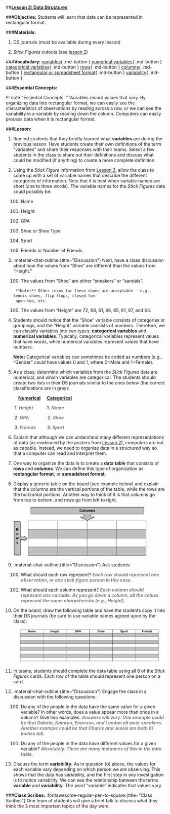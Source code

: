 ##**<u>Lesson 3: Data Structures</u>**

###**Objective:**
Students will learn that data can be represented in rectangular format.

###**Materials:**
1. DS journals (must be available during every lesson)

2. *Stick Figures* cutouts (see [lesson 2](lesson2.md))

###**Vocabulary:**
[variables](../../vocabulary/unit1/#variables "characteristics of an object or person"){ .md-button }
[numerical variables](../../vocabulary/unit1/#numerical-variables "values that have numbers"){ .md-button }
[categorical variables](../../vocabulary/unit1/#categorical-variables "values that have words"){ .md-button }
[rows](../../vocabulary/unit1/#rows "a structured data item in a table"){ .md-button }
[columns](../../vocabulary/unit1/#columns "a structured data item in a table"){ .md-button }
[rectangular or spreadsheet format](../../vocabulary/unit1/#rectangular-or-spreadsheet-format "information that is stored in a rectangular or spreadsheet format"){ .md-button }
[variability](../../vocabulary/unit1/#variability "how spread out a set of data is; variability gives you a way to describe how much data sets vary and allows you to compare your data to other sets of data"){ .md-button }

###**Essential Concepts:**

!!! note "Essential Concepts: "
    Variables record values that vary. By organizing data into rectangular format, we
    can easily see the characteristics of observations by reading across a row, or we can see the variability in
    a variable by reading down the column. Computers can easily process data when it is rectangular format.

###**Lesson:**

1. Remind students that they briefly learned what **variables** are during the previous lesson. Have
students create their own definitions of the term “variables” and share their responses with their
teams. Select a few students in the class to share out their definitions and discuss what could be
modified (if anything) to create a more complete definition.

2. Using the *Stick Figure* information from [Lesson 2](lesson2.md), allow the class to come up with a set of
variable names that describe the different categories of information. Note that it is best when
variable names are short (one to three words). The variable names for the *Stick Figures* data
could possibly be:

    100. Name

    100. Height

    100. GPA

    100. Shoe or Shoe Type

    100. Sport

    100. Friends or Number of Friends

3. :material-chat-outline:{title="Discussion"} Next, have a class discussion about how the values from “Shoe” are different than the values
from “Height.”

    100. The values from “Shoe” are either “sneakers” or “sandals”.

        **Note:** Other terms for these shoes are acceptable – e.g., tennis shoes, flip flops, closed-toe,
        open-toe, etc.

    100. The values from “Height” are 72, 68, 61, 66, 65, 61, 67, and 64.

4. Students should notice that the “Shoe” variable consists of categories or groupings, and the
“Height” variable consists of numbers. Therefore, we can classify variables into two types:
**categorical variables** and **numerical variables**. Typically, categorical variables represent
values that have words, while numerical variables represent values that have numbers.

    **Note:** Categorical variables can sometimes be coded as numbers (e.g., “Gender” could have
    values 0 and 1, where 0=Male and 1=Female).

5. As a class, determine which variables from the *Stick Figures* data are numerical, and which
variables are categorical. The students should create two lists in their DS journals similar to the
ones below (the correct classifications are in grey):

    &nbsp;&nbsp;&nbsp;&nbsp;**<u>Numerical</u>** &nbsp;&nbsp;&nbsp;&nbsp;**<u>Categorical</u>**

    &nbsp;1. <span style="color:grey">***Height***</span> &nbsp;&nbsp;&nbsp;&nbsp;&nbsp;&nbsp;&nbsp;&nbsp;&nbsp;&nbsp;1. <span style="color:grey">***Name***</span>

    &nbsp;2. <span style="color:grey">***GPA***</span> &nbsp;&nbsp;&nbsp;&nbsp;&nbsp;&nbsp;&nbsp;&nbsp;&nbsp;&nbsp;&nbsp;&nbsp;&nbsp;&nbsp;2. <span style="color:grey">***Shoe***</span>

    &nbsp;3. <span style="color:grey">***Friends***</span> &nbsp;&nbsp;&nbsp;&nbsp;&nbsp;&nbsp;&nbsp;&nbsp;3. <span style="color:grey">***Sport***</span>

6. Explain that although we can understand many different representations of data (as evidenced by
the posters from [Lesson 2](lesson2.md)), computers are not as capable. Instead, we need to organize data in a
structured way so that a computer can read and interpret them.

7. One way to organize the data is to create a **data table** that consists of **rows** and **columns**. We
can define this type of organization as **rectangular format**, or **spreadsheet format**.

8. Display a generic table on the board (see example below) and explain that the columns are the
vertical portions of the table, while the rows are the horizontal portions. Another way to think of it
is that columns go from top to bottom, and rows go from left to right.

    <img src="../../img/10308.png" />

9. :material-chat-outline:{title="Discussion"} Ask students:

    100. What should each row represent? <span style="color:grey">***Each row should represent one observation, or
    one stick figure person in this case.***</span>

    100. What should each column represent? <span style="color:grey">***Each column should represent one variable. As
    you go down a column, all the values represent the same characteristic (e.g.,
    Height).***</span>

10. On the board, draw the following table and have the students copy it into their DS journals (be
sure to use variable names agreed upon by the class):

    <img src="../../img/10310.png" />

11. In teams, students should complete the data table using all 8 of the *Stick Figures* cards. Each row
of the table should represent one person on a card.

12. :material-chat-outline:{title="Discussion"} Engage the class in a discussion with the following questions:

    100. Do any of the people in the data have the same value for a given variable? In other words,
    does a value appear more than once in a column? Give two examples. <span style="color:grey">***Answers will
    vary. One example could be that Dakota, Kamryn, Emerson, and London all wear
    sneakers. Another example could be that Charlie and Jessie are both 61 inches tall.***</span>
 
    100. Do any of the people in the data have different values for a given variable? <span style="color:grey">***Absolutely.
    There are many instances of this in the data table.***</span>

13. Discuss the term **variability**. As in question (b) above, the values for each variable vary
depending on which person we are observing. This shows that the data has variability, and the
first step in any investigation is to notice variability. We can see the relationship between the
terms **variable** and **variability**. The word “variable” indicates that values vary.

###**Class Scribes:**
:fontawesome-regular-pen-to-square:{title="Class Scribes"} One team of students will give a brief talk to discuss what they think the 3 most important topics
of the day were.